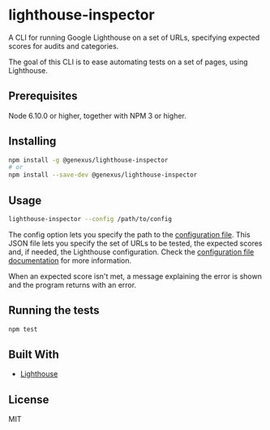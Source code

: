 # lighthouse-inspector

A CLI for running Google Lighthouse on a set of URLs, specifying expected scores for audits and categories.

The goal of this CLI is to ease automating tests on a set of pages, using Lighthouse.

## Prerequisites

Node 6.10.0 or higher, together with NPM 3 or higher.

## Installing

```sh
npm install -g @genexus/lighthouse-inspector
# or
npm install --save-dev @genexus/lighthouse-inspector
```

## Usage

```sh
lighthouse-inspector --config /path/to/config
```

The config option lets you specify the path to the [configuration file](docs/configuration.md). This JSON file lets you specify the set of URLs to be tested, the expected scores and, if needed, the Lighthouse configuration. Check the [configuration file documentation](docs/configuration.md) for more information.

When an expected score isn't met, a message explaining the error is shown and the program returns with an error.

## Running the tests

```sh
npm test
```

## Built With

* [Lighthouse](https://github.com/GoogleChrome/lighthouse)

## License

MIT
